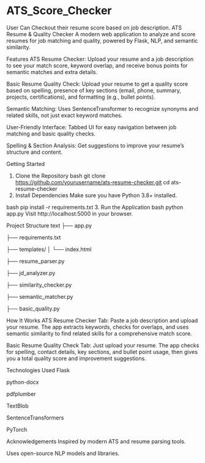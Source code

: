 # ATS_Score_Checker
User Can Checkout their resume score based on job description.
ATS Resume & Quality Checker
A modern web application to analyze and score resumes for job matching and quality, powered by Flask, NLP, and semantic similarity.

Features
ATS Resume Checker:
Upload your resume and a job description to see your match score, keyword overlap, and receive bonus points for semantic matches and extra details.

Basic Resume Quality Check:
Upload your resume to get a quality score based on spelling, presence of key sections (email, phone, summary, projects, certifications), and formatting (e.g., bullet points).

Semantic Matching:
Uses SentenceTransformer to recognize synonyms and related skills, not just exact keyword matches.

User-Friendly Interface:
Tabbed UI for easy navigation between job matching and basic quality checks.

Spelling & Section Analysis:
Get suggestions to improve your resume’s structure and content.

Getting Started
1. Clone the Repository
bash
git clone https://github.com/yourusername/ats-resume-checker.git
cd ats-resume-checker
2. Install Dependencies
Make sure you have Python 3.8+ installed.

bash
pip install -r requirements.txt
3. Run the Application
bash
python app.py
Visit http://localhost:5000 in your browser.

Project Structure
text
├── app.py

├── requirements.txt

├── templates/
│   └── index.html

├── resume_parser.py

├── jd_analyzer.py

├── similarity_checker.py

├── semantic_matcher.py

├── basic_quality.py

How It Works
ATS Resume Checker Tab:
Paste a job description and upload your resume. The app extracts keywords, checks for overlaps, and uses semantic similarity to find related skills for a comprehensive match score.

Basic Resume Quality Check Tab:
Just upload your resume. The app checks for spelling, contact details, key sections, and bullet point usage, then gives you a total quality score and improvement suggestions.

Technologies Used
Flask

python-docx

pdfplumber

TextBlob

SentenceTransformers

PyTorch


Acknowledgements
Inspired by modern ATS and resume parsing tools.

Uses open-source NLP models and libraries.
